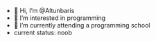 - 👋 Hi, I’m @Altunbaris
- 👀 I’m interested in programming 
- 🌱 I’m currently attending a programming school
- current status: noob

<!---
Altunbaris/Altunbaris is a ✨ special ✨ repository because its `README.md` (this file) appears on your GitHub profile.
You can click the Preview link to take a look at your changes.
--->
